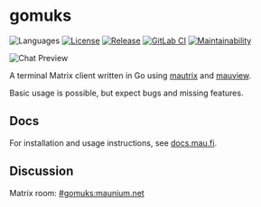 # gomuks
![Languages](https://img.shields.io/github/languages/top/tulir/gomuks.svg)
[![License](https://img.shields.io/github/license/tulir/gomuks.svg)](LICENSE)
[![Release](https://img.shields.io/github/release/tulir/gomuks/all.svg)](https://github.com/tulir/gomuks/releases)
[![GitLab CI](https://mau.dev/tulir/gomuks/badges/master/pipeline.svg)](https://mau.dev/tulir/gomuks/pipelines)
[![Maintainability](https://img.shields.io/codeclimate/maintainability/tulir/gomuks.svg)](https://codeclimate.com/github/tulir/gomuks)

![Chat Preview](https://tcp.ac/i/aiKJ3)

A terminal Matrix client written in Go using [mautrix](https://github.com/tulir/mautrix-go) and [mauview](https://github.com/tulir/mauview).

Basic usage is possible, but expect bugs and missing features.

## Docs
For installation and usage instructions, see [docs.mau.fi](https://docs.mau.fi/gomuks/).

## Discussion
Matrix room: [#gomuks:maunium.net](https://matrix.to/#/#gomuks:maunium.net)
